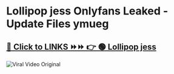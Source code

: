 
 # Lollipop jess Onlyfans Leaked - Update Files ymueg

## <h2><a href="https://clipsfans.com/Lollipop_jess&ref=git">🔗 Click to LINKS ⏩⏩ 👉 🟢 Lollipop jess </a></h2>

<a href="https://clipsfans.com/Lollipop_jess&ref=git" rel="nofollow" data-target="animated-image.originalLink"><img src="https://i.ibb.co.com/xMMVF88/686577567.gif" alt="Viral Video Original" style="max-width: 100%; display: inline-block;" data-target="animated-image.originalImage"></a>

